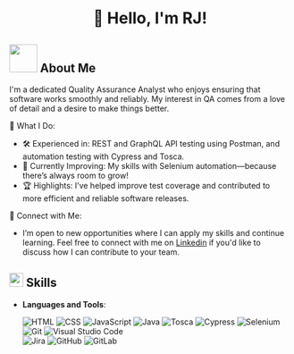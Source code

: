 <h1 align="center"><b>👋 Hello, I'm RJ! </b></h1>
	
## <picture><img src = "https://media.giphy.com/media/j2pOGeGYKe2xCCKwfi/giphy.gif" width = 50px></picture> **About Me**
I'm a dedicated Quality Assurance Analyst who enjoys ensuring that software works smoothly and reliably. My interest in QA comes from a love of detail and a desire to make things better.
<br>

 💼 What I Do:

- 🛠 Experienced in: REST and GraphQL API testing using Postman, and automation testing with Cypress and Tosca.
- 🚀 Currently Improving: My skills with Selenium automation—because there’s always room to grow!
- 🏆 Highlights: I’ve helped improve test coverage and contributed to more efficient and reliable software releases.

🔗 Connect with Me:
- I’m open to new opportunities where I can apply my skills and continue learning. Feel free to connect with me on [Linkedin](www.linkedin.com/in/rugvedi-jamgaonkar) if you'd like to discuss how I can contribute to your team.
  <br>

## 
## <img src="https://media2.giphy.com/media/QssGEmpkyEOhBCb7e1/giphy.gif?cid=ecf05e47a0n3gi1bfqntqmob8g9aid1oyj2wr3ds3mg700bl&rid=giphy.gif" width ="25"><b> Skills</b>

<p align="center">

- **Languages and Tools**:

   ![HTML](https://img.shields.io/badge/HTML5%20-%23E34F26.svg?style=for-the-badge&logo=html5&logoColor=white)
   ![CSS](https://img.shields.io/badge/CSS%20-%231572B6.svg?style=for-the-badge&logo=css3&logoColor=white)
   ![JavaScript](https://img.shields.io/badge/JavaScript%20-%23F7DF1E.svg?style=for-the-badge&logo=javascript&logoColor=black)
   ![Java](https://img.shields.io/badge/Java-red?style=for-the-badge&logo=openjdk&logoColor=white&color=darkred)
   ![Tosca](https://img.shields.io/badge/Tosca-3178C6.svg?style=for-the-badge&logo=tricentis&logoColor=white)
   ![Cypress](https://img.shields.io/badge/Cypress-4A4A55.svg?style=for-the-badge&logo=cypress&logoColor=white)
   ![Selenium](https://img.shields.io/badge/Selenium-43B02A.svg?style=for-the-badge&logo=selenium&logoColor=white)
   ![Git](https://img.shields.io/badge/git-%23F05033.svg?style=for-the-badge&logo=git&logoColor=white)
   ![Visual Studio Code](https://img.shields.io/badge/VS%20Code-0078d7.svg?style=for-the-badge&logo=visual-studio-code&logoColor=white) <br>
   ![Jira](https://img.shields.io/badge/Jira-%230052CC.svg?style=for-the-badge&logo=jira&logoColor=white)
   ![GitHub](https://img.shields.io/badge/github-%23121011.svg?style=for-the-badge&logo=github&logoColor=white)
   ![GitLab](https://img.shields.io/badge/GitLab-white?style=for-the-badge&logo=gitlab&logoColor=white&color=orange)

